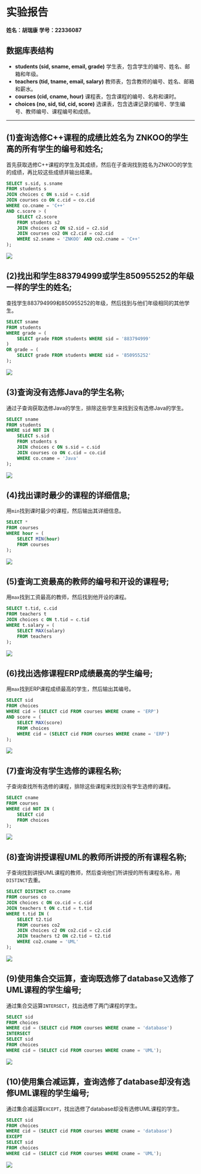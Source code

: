 # 实验报告

**姓名：胡瑞康**
**学号：22336087**

## 数据库表结构
- **students (sid, sname, email, grade)**
  学生表，包含学生的编号、姓名、邮箱和年级。
- **teachers (tid, tname, email, salary)**
  教师表，包含教师的编号、姓名、邮箱和薪水。
- **courses (cid, cname, hour)**
  课程表，包含课程的编号、名称和课时。
- **choices (no, sid, tid, cid, score)**
  选课表，包含选课记录的编号、学生编号、教师编号、课程编号和成绩。

---
## (1)查询选修C++课程的成绩比姓名为 ZNKOO的学生高的所有学生的编号和姓名;

首先获取选修C++课程的学生及其成绩，然后在子查询找到姓名为ZNKOO的学生的成绩，再比较这些成绩并输出结果。

```sql
SELECT s.sid, s.sname
FROM students s
JOIN choices c ON s.sid = c.sid
JOIN courses co ON c.cid = co.cid
WHERE co.cname = 'C++'
AND c.score > (
    SELECT c2.score
    FROM students s2
    JOIN choices c2 ON s2.sid = c2.sid
    JOIN courses co2 ON c2.cid = co2.cid
    WHERE s2.sname = 'ZNKOO' AND co2.cname = 'C++'
);
```

![](1.png)

## (2)找出和学生883794999或学生850955252的年级一样的学生的姓名;
查找学生883794999和850955252的年级，然后找到与他们年级相同的其他学生。
```sql
SELECT sname
FROM students
WHERE grade = (
    SELECT grade FROM students WHERE sid = '883794999'
)
OR grade = (
    SELECT grade FROM students WHERE sid = '850955252'
);
```
![](2.png)
## (3)查询没有选修Java的学生名称;
通过子查询获取选修Java的学生，排除这些学生来找到没有选修Java的学生。
```sql
SELECT sname
FROM students
WHERE sid NOT IN (
    SELECT s.sid
    FROM students s
    JOIN choices c ON s.sid = c.sid
    JOIN courses co ON c.cid = co.cid
    WHERE co.cname = 'Java'
);
```
![](3.png)
## (4)找出课时最少的课程的详细信息;
用`min`找到课时最少的课程，然后输出其详细信息。
```sql
SELECT *
FROM courses
WHERE hour = (
    SELECT MIN(hour)
    FROM courses
);
```
![](4.png)
## (5)查询工资最高的教师的编号和开设的课程号;
用`max`找到工资最高的教师，然后找到他开设的课程。
```sql
SELECT t.tid, c.cid
FROM teachers t
JOIN choices c ON t.tid = c.tid
WHERE t.salary = (
    SELECT MAX(salary)
    FROM teachers
);
```
![](5.png)
## (6)找出选修课程ERP成绩最高的学生编号;
用`max`找到ERP课程成绩最高的学生，然后输出其编号。
```sql
SELECT sid
FROM choices
WHERE cid = (SELECT cid FROM courses WHERE cname = 'ERP')
AND score = (
    SELECT MAX(score)
    FROM choices
    WHERE cid = (SELECT cid FROM courses WHERE cname = 'ERP')
);
```
![](6.png)
## (7)查询没有学生选修的课程名称;
子查询查找所有选修的课程，排除这些课程来找到没有学生选修的课程。
```sql
SELECT cname
FROM courses
WHERE cid NOT IN (
    SELECT cid
    FROM choices
);
```
![](7.png)
## (8)查询讲授课程UML的教师所讲授的所有课程名称;
子查询找到讲授UML课程的教师，然后查询他们所讲授的所有课程名称，用`DISTINCT`去重。
```sql
SELECT DISTINCT co.cname
FROM courses co
JOIN choices c ON co.cid = c.cid
JOIN teachers t ON c.tid = t.tid
WHERE t.tid IN (
    SELECT t2.tid
    FROM courses co2
    JOIN choices c2 ON co2.cid = c2.cid
    JOIN teachers t2 ON c2.tid = t2.tid
    WHERE co2.cname = 'UML'
);
```
![](8.png)
## (9)使用集合交运算，查询既选修了database又选修了UML课程的学生编号;
通过集合交运算`INTERSECT`，找出选修了两门课程的学生。
```sql
SELECT sid
FROM choices
WHERE cid = (SELECT cid FROM courses WHERE cname = 'database')
INTERSECT
SELECT sid
FROM choices
WHERE cid = (SELECT cid FROM courses WHERE cname = 'UML');
```
![](9.png)
## (10)使用集合减运算，查询选修了database却没有选修UML课程的学生编号;
通过集合减运算`EXCEPT`，找出选修了database却没有选修UML课程的学生。
```sql
SELECT sid
FROM choices
WHERE cid = (SELECT cid FROM courses WHERE cname = 'database')
EXCEPT
SELECT sid
FROM choices
WHERE cid = (SELECT cid FROM courses WHERE cname = 'UML');
```
![](10.png)